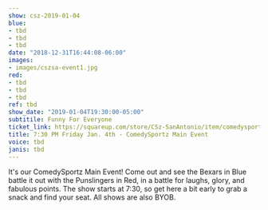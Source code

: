 ```yaml
---
show: csz-2019-01-04
blue:
- tbd
- tbd
- tbd
date: "2018-12-31T16:44:08-06:00"
images:
- images/cszsa-event1.jpg
red:
- tbd
- tbd
- tbd
ref: tbd
show_date: "2019-01-04T19:30:00-05:00"
subtitile: Funny For Everyone
ticket_link: https://squareup.com/store/CSz-SanAntonio/item/comedysportz-friday-night-19
title: 7:30 PM Friday Jan. 4th - ComedySportz Main Event
voice: tbd
janis: tbd
---
```


It's our ComedySportz Main Event! Come out and see the Bexars in Blue battle it out with the Punslingers in Red, in a battle for laughs, glory, and fabulous points. The show starts at 7:30, so get here a bit early to grab a snack and find your seat. All shows are also BYOB.
